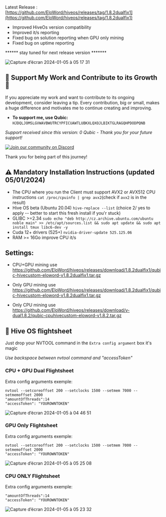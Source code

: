 Latest Release : [https://github.com/EloWord/hiveos/releases/tag/1.8.2dualfix1](https://github.com/EloWord/hiveos/releases/tag/1.8.2dualfix1)

- Improved HiveOs version compatibility
- Improved it/s reporting
- Fixed bug on solution reporting when GPU only mining
- Fixed bug on uptime reporting

****** stay tuned for next release version *******

![Capture d’écran 2024-01-05 à 05 17 31](https://github.com/EloWord/hiveos/assets/155255722/3c84014e-325e-4229-a8b8-9d863620b7b4)

## :star2: Support My Work and Contribute to its Growth :star2:

If you appreciate my work and want to contribute to its ongoing development, consider leaving a tip. Every contribution, big or small, makes a huge difference and motivates me to continue creating and improving.

- **To support me, use Qubic:** `HJDQLJOMSLGVWAVBWUTRCYPFICUAWTLUBKXLQXOJLBIKTGLRAGQHPDODPQNB`

*Support received since this version: 0 Qubic - Thank you for your future support!*

[![Join our community on Discord](https://github.com/EloWord/hiveos/assets/155255722/fbc15830-d050-495d-81e7-4947afeebae6?s=200)](https://discord.gg/uPP8R6ku)

Thank you for being part of this journey!


## :warning: Mandatory Installation Instructions (updated 05/01/2024)

- The CPU where you run the Client must support AVX2 or AVX512 CPU instructions
`cat /proc/cpuinfo | grep avx2`(check if `avx2` is in the result)
- Hive OS beta (Ubuntu 20.04) 
`hive-replace --list`  (choice 2/ yes to apply -- better to start this fresh install if you'r stuck)
- GLIBC >=2.34
`sudo echo "deb http://cz.archive.ubuntu.com/ubuntu noble main" >> /etc/apt/sources.list && sudo apt update && sudo apt install tmux libc6-dev -y`
- Cuda 12+ drivers (525+)
`nvidia-driver-update 525.125.06`
- RAM >= 16Go improve CPU it/s

## Settings:

- CPU+GPU mining use https://github.com/EloWord/hiveos/releases/download/1.8.2dualfix1/qubic-hivecustom-eloword-v1.8.2dualfix1.tar.gz
- Only GPU mining use https://github.com/EloWord/hiveos/releases/download/1.8.2dualfix1/qubic-hivecustom-eloword-v1.8.2dualfix1.tar.gz

- Only CPU mining use https://github.com/EloWord/hiveos/releases/download/v-dual1.8.2/qubic-cpuhivecustom-eloword-v1.8.2.tar.gz


## :wrench: Hive OS flightsheet 

Just drop your NVTOOL command in the `Extra config argument` box it's magic

*Use backspace between nvtool command and "accessToken"*


### CPU + GPU Dual Flightsheet

Extra config arguments exemple:
```
nvtool --setcoreoffset 200 --setclocks 1500 --setmem 7000 --setmemoffset 2000
"amountOfThreads":14
"accessToken": "YOUROWNTOKEN"
```

![Capture d’écran 2024-01-05 à 04 46 51](https://github.com/EloWord/hiveos/assets/155255722/530d5079-a297-4d3e-b9a1-4770b9611fb0)

### GPU Only Flightsheet


Extra config arguments exemple:
```
nvtool --setcoreoffset 200 --setclocks 1500 --setmem 7000 --setmemoffset 2000
"accessToken": "YOUROWNTOKEN"
```

![Capture d’écran 2024-01-05 à 05 25 08](https://github.com/EloWord/hiveos/assets/155255722/3195a06d-b0f8-44ce-a446-232bfb3676ba)

### CPU ONLY Flightsheet

Extra config arguments exemple:
```
"amountOfThreads":14
"accessToken": "YOUROWNTOKEN"
```

![Capture d’écran 2024-01-05 à 05 23 32](https://github.com/EloWord/hiveos/assets/155255722/cb055453-17aa-47a8-8b77-e8db64c012c6)

